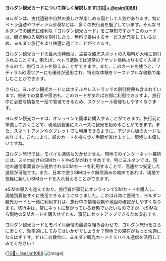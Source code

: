 **ヨルダン観光カードについて詳しく解説します[[TG💪+ @esim1088](https://t.me/s/esim1088)]**

ヨルダンは、古代遺跡や自然の美しさが楽しめる国として人気があります。特にペトラ遺跡やワディラム砂漠などは、多くの旅行者を魅了しています。そんなヨルダンでの観光に便利な「ヨルダン観光カード」をご存知ですか？このカードは、観光地の入場料を割引したり、無料で提供するサービスが充実しているため、ヨルダン旅行をより快適に過ごすことができます。

ヨルダン観光カードの最大の特徴は、主要な観光スポットの入場料が大幅に割引されることです。例えば、ペトラ遺跡では通常のチケット価格よりも安く入場できるので、旅行コストを抑えることができます。また、このカードを使うと、ワディラム砂漠ツアーにも優待が適用され、特別な体験をリーズナブルな価格で楽しむことができます。

さらに、ヨルダン観光カードにはホテルやレストランでの割引特典も含まれています。旅先での食事や宿泊も、このカードがあればお得に利用できますよ。旅行中に必要な情報を一括で管理できるため、スケジュール管理もしやすくなります。

ヨルダン観光カードは、オンラインで簡単に購入することができます。旅行前に準備しておくことで、現地到着後にスムーズに観光を始めることができます。また、スマートフォンやタブレットでも利用できるように、デジタル版のカードもあります。これにより、紙のカードを持ち歩く手間が省けますし、環境にも優しいですね。

ヨルダン旅行では、モバイル通信も欠かせません。現地でのインターネット接続には、スマホ向けのSIMカードやeSIMがおすすめです。特にヨルダンでは、現地の通信事業者から提供されるSIMカードを利用することで、高速かつ安定した通信が可能です。また、日本で使うSIMロック解除済みの端末であれば、現地で気軽に新しいSIMカードを入れ替えることができます。

eSIMの導入も進んでおり、旅行者が事前にオンラインでSIMカードを購入し、現地到着後すぐに使用できるようになりました。これは非常に便利で、ヨルダン観光カードと一緒に利用すれば、旅行中の情報収集や地図の確認がしやすくなります。旅行中は、常にネットに繋がっている状態でいたいものですが、eSIMなら現地のSIMカードを購入せずとも、事前にセットアップできるため安心です。

ヨルダン観光カードとモバイル通信の最適な組み合わせで、ヨルダン旅行をさらに楽しく、効率的にしてみてはいかがでしょうか？現地での滞在がもっと快適になるはずです。ぜひこの機会に、ヨルダン観光カードとモバイル通信を活用してみてください！

[[TG💪+ @esim1088](https://t.me/s/esim1088) ![Image](https://i.postimg.cc/Y0z9fWf4/image.png)]